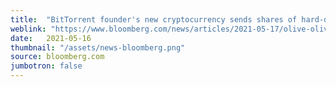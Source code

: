 ```yaml
---
title:  "BitTorrent founder's new cryptocurrency sends shares of hard-drive makers soaring"
weblink: "https://www.bloomberg.com/news/articles/2021-05-17/olive-olive-cryptocurrency-helps-drive-shares-of-hard-drive-makers"
date:   2021-05-16
thumbnail: "/assets/news-bloomberg.png"
source: bloomberg.com
jumbotron: false
---
```

